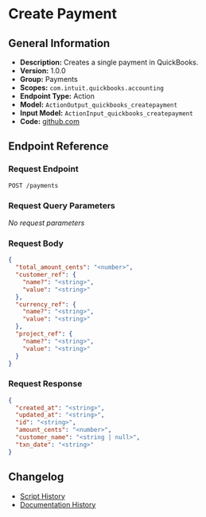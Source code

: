 <!-- BEGIN GENERATED CONTENT -->
# Create Payment

## General Information

- **Description:** Creates a single payment in QuickBooks.
- **Version:** 1.0.0
- **Group:** Payments
- **Scopes:** `com.intuit.quickbooks.accounting`
- **Endpoint Type:** Action
- **Model:** `ActionOutput_quickbooks_createpayment`
- **Input Model:** `ActionInput_quickbooks_createpayment`
- **Code:** [github.com](https://github.com/NangoHQ/integration-templates/tree/main/integrations/quickbooks/actions/create-payment.ts)


## Endpoint Reference

### Request Endpoint

`POST /payments`

### Request Query Parameters

_No request parameters_

### Request Body

```json
{
  "total_amount_cents": "<number>",
  "customer_ref": {
    "name?": "<string>",
    "value": "<string>"
  },
  "currency_ref": {
    "name?": "<string>",
    "value": "<string>"
  },
  "project_ref": {
    "name?": "<string>",
    "value": "<string>"
  }
}
```

### Request Response

```json
{
  "created_at": "<string>",
  "updated_at": "<string>",
  "id": "<string>",
  "amount_cents": "<number>",
  "customer_name": "<string | null>",
  "txn_date": "<string>"
}
```

## Changelog

- [Script History](https://github.com/NangoHQ/integration-templates/commits/main/integrations/quickbooks/actions/create-payment.ts)
- [Documentation History](https://github.com/NangoHQ/integration-templates/commits/main/integrations/quickbooks/actions/create-payment.md)

<!-- END  GENERATED CONTENT -->

